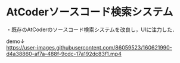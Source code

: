 # AtCoderソースコード検索システム
・既存のAtCoderのソースコード検索システムを改良し，UIに注力した．

demo↓<br>
https://user-images.githubusercontent.com/86059523/160621990-d4a38860-af7a-488f-9cdc-17a192dc83f1.mp4
